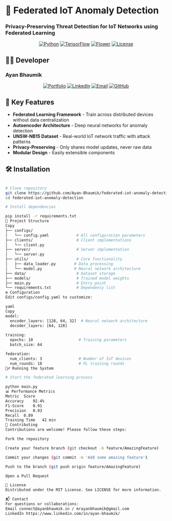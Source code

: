 # 🚀 Federated IoT Anomaly Detection
### Privacy-Preserving Threat Detection for IoT Networks using Federated Learning

<div align="center">
  
[![Python](https://img.shields.io/badge/Python-3.8%2B-blue)](https://www.python.org/)
[![TensorFlow](https://img.shields.io/badge/TensorFlow-2.15-orange)](https://www.tensorflow.org/)
[![Flower](https://img.shields.io/badge/Flower%20FL-1.4.0-yellowgreen)](https://flower.dev/)
[![License](https://img.shields.io/badge/License-MIT-brightgreen)](LICENSE)

</div>

## 👨‍💻 Developer
### **Ayan Bhaumik**  
<div align="center">
  
[![Portfolio](https://img.shields.io/badge/Portfolio-000000?style=for-the-badge&logo=google-chrome&logoColor=white)](https://ayanbhaumik.in/)
[![LinkedIn](https://img.shields.io/badge/LinkedIn-0A66C2?style=for-the-badge&logo=linkedin&logoColor=white)](https://www.linkedin.com/in/ayan-bhaumik/)
[![Email](https://img.shields.io/badge/Email-D14836?style=for-the-badge&logo=gmail&logoColor=white)](mailto:connect@ayanbhaumik.in)
[![GitHub](https://img.shields.io/badge/GitHub-181717?style=for-the-badge&logo=github&logoColor=white)](https://github.com/Ayan-Bhaumik)
  
</div>

## 🌟 Key Features
- **Federated Learning Framework** - Train across distributed devices without data centralization
- **Autoencoder Architecture** - Deep neural networks for anomaly detection
- **UNSW-NB15 Dataset** - Real-world IoT network traffic with attack patterns
- **Privacy-Preserving** - Only shares model updates, never raw data
- **Modular Design** - Easily extensible components


## 🛠️ Installation
```bash

# Clone repository
git clone https://github.com/Ayan-Bhaumik/federated-iot-anomaly-detection.git
cd federated-iot-anomaly-detection

# Install dependencies

pip install -r requirements.txt
📂 Project Structure
Copy
├── configs/
│   └── config.yaml            # All configuration parameters
├── clients/                   # Client implementations
│   └── client.py              
├── server/                    # Server implementation
│   └── server.py             
├── utils/                     # Core functionality
│   ├── data_loader.py        # Data processing
│   └── model.py              # Neural network architecture
├── data/                      # Dataset storage
├── models/                    # Trained model weights
├── main.py                    # Entry point
└── requirements.txt           # Dependency list
⚙️ Configuration
Edit configs/config.yaml to customize:

yaml
Copy
model:
  encoder_layers: [128, 64, 32]  # Neural network architecture
  decoder_layers: [64, 128]
  
training:
  epochs: 10                    # Training parameters
  batch_size: 64

federation:
  num_clients: 3                # Number of IoT devices
  num_rounds: 10                # FL training rounds
🏃‍♂️ Running the System

# Start the federated learning process

python main.py
📊 Performance Metrics
Metric	Score
Accuracy	92.4%
F1-Score	0.91
Precision	0.93
Recall	0.89
Training Time	42 min
🤝 Contributing
Contributions are welcome! Please follow these steps:

Fork the repository

Create your feature branch (git checkout -b feature/AmazingFeature)

Commit your changes (git commit -m 'Add some amazing feature')

Push to the branch (git push origin feature/AmazingFeature)

Open a Pull Request

📜 License
Distributed under the MIT License. See LICENSE for more information.

📬 Contact
For questions or collaborations:
Email connect@ayanbhaumik.in / mrayanbhaumik@gmail.com
LinkedIn https://www.linkedin.com/in/ayan-bhaumik/
